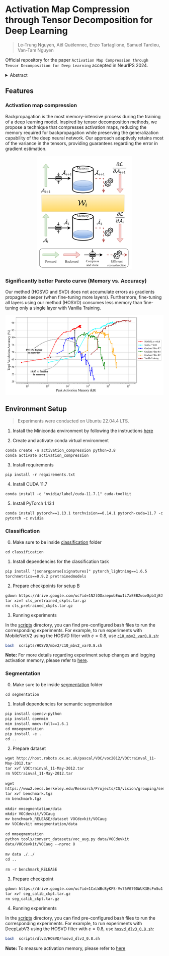 
# Activation Map Compression through Tensor Decomposition for Deep Learning

> Le-Trung Nguyen, Aël Quélennec, Enzo Tartaglione, Samuel Tardieu, Van-Tam Nguyen

Official repository for the paper `Activation Map Compression through Tensor Decomposition for Deep Learning` accepted in NeurIPS 2024.

<details><summary>Abstract</summary>

Internet of Things and Deep Learning are synergetically exponentially growing industrial fields with a massive call for their unification into a common framework called Edge AI. While on-device inference is a well-explored topic in recent research, backpropagation remains an open challenge due to its prohibitive computational and memory costs compared to the extreme resource constraints of embedded devices. Drawing on tensor decomposition research, we tackle the major bottleneck in backpropagation, namely the memory footprint of activation map storage. We investigate and compare the effects of activation compression using Singular Value Decomposition and its tensor variant, High-Order Singular Value Decomposition. The application of low-order decomposition enables considerable memory savings while preserving the features being essential for learning, providing as well theoretical guarantees to convergence. Experimental results obtained on main-stream architectures and tasks demonstrate its Pareto-superiority over other state-of-the-art solutions, in terms of the trade-off between generalization and memory footprint.

</details>

## Features
### Activation map compression
Backpropagation is the most memory-intensive process during the training of a deep learning model. Inspired by tensor decomposition methods, we propose a technique that compresses activation maps, reducing the memory required for backpropagation while preserving the generalization capability of the deep neural network. Our approach adaptively retains most of the variance in the tensors, providing guarantees regarding the error in gradient estimation.

<p align="center">
  <img src="figures/activation_compression.png" width="300"/>
</p>

### Significantly better Pareto curve (Memory vs. Accuracy)
Our method (HOSVD and SVD) does not accumulate errors as gradients propagate deeper (when fine-tuning more layers). Furthermore, fine-tuning all layers using our method (HOSVD) consumes less memory than fine-tuning only a single layer with Vanilla Training.

<p align="center">
  <img src="figures/pareto_MCUNet_c10_imagenet.png" width="600" />
</p>



## Environment Setup
> Experiments were conducted on Ubuntu 22.04.4 LTS.

1. Install the Miniconda environment by following the instructions [here](https://docs.anaconda.com/miniconda/)

2. Create and activate conda virtual environment

```
conda create -n activation_compression python=3.8
conda activate activation_compression
```
3. Install requirements

```
pip install -r requirements.txt
```
4. Install CUDA 11.7

```
conda install -c "nvidia/label/cuda-11.7.1" cuda-toolkit
```

5. Install PyTorch 1.13.1

```
conda install pytorch==1.13.1 torchvision==0.14.1 pytorch-cuda=11.7 -c pytorch -c nvidia
```

### Classification

0. Make sure to be inside [classification](classification/) folder

```
cd classification
```

1. Install dependencies for the classification task

```
pip install "jsonargparse[signatures]" pytorch_lightning==1.6.5 torchmetrics==0.9.2 pretrainedmodels
```

2. Prepare checkpoints for setup B

```
gdown https://drive.google.com/uc?id=1N2lOOxaepwbEuwIi7xEEBZwov8pb3jEJ
tar xzvf cls_pretrained_ckpts.tar.gz
rm cls_pretrained_ckpts.tar.gz
```

3. Running experiments

  

In the [scripts](classification/scripts) directory, you can find pre-configured bash files to run the corresponding experiments. For example, to run experiments with MobileNetV2 using the HOSVD filter with $\varepsilon=0.8$, use [`c10_mbv2_var0.8.sh`](classification/scripts/HOSVD/mbv2/c10_mbv2_var0.8.sh):

  

```bash
bash  scripts/HOSVD/mbv2/c10_mbv2_var0.8.sh
```

**Note:** For more details regarding experiment setup changes and logging activation memory, please refer to [here](classification/README.md).

  

### Segmentation

0. Make sure to be inside [segmentation](segmentation/) folder

```
cd segmentation
```

1. Install dependencies for semantic segmentation

```
pip install opencv-python
pip install openmim
mim install mmcv-full==1.6.1
cd mmsegmentation
pip install -e .
cd ..
```

2. Prepare dataset

```
wget http://host.robots.ox.ac.uk/pascal/VOC/voc2012/VOCtrainval_11-May-2012.tar
tar xvf VOCtrainval_11-May-2012.tar
rm VOCtrainval_11-May-2012.tar

wget https://www2.eecs.berkeley.edu/Research/Projects/CS/vision/grouping/semantic_contours/benchmark.tgz
tar xvf benchmark.tgz
rm benchmark.tgz

mkdir mmsegmentation/data
mkdir VOCdevkit/VOCaug
mv benchmark_RELEASE/dataset VOCdevkit/VOCaug
mv VOCdevkit mmsegmentation/data

cd mmsegmentation
python tools/convert_datasets/voc_aug.py data/VOCdevkit data/VOCdevkit/VOCaug --nproc 8

mv data ./../
cd ..

rm -r benchmark_RELEASE
```

3. Prepare checkpoint

```
gdown https://drive.google.com/uc?id=1CxLWBcByKFS-Vv75VG70DWUX3EcFmSu1
tar xvf seg_calib_ckpt.tar.gz
rm seg_calib_ckpt.tar.gz
```

4. Running experiments

In the [scripts](segmentation/scripts) directory, you can find pre-configured bash files to run the corresponding experiments. For example, to run experiments with DeepLabV3 using the HOSVD filter with $\varepsilon=0.8$, use [`hosvd_dlv3_0.8.sh`](segmentation/scripts/dlv3/HOSVD/hosvd_dlv3_0.8.sh):

  

```bash
bash  scripts/dlv3/HOSVD/hosvd_dlv3_0.8.sh
```

**Note:** To measure activation memory, please refer to [here](segmentation/README.md)

